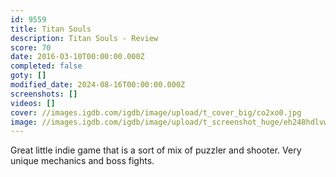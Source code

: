 ```yaml
---
id: 9559
title: Titan Souls
description: Titan Souls - Review
score: 70
date: 2016-03-10T00:00:00.000Z
completed: false
goty: []
modified_date: 2024-08-16T00:00:00.000Z
screenshots: []
videos: []
cover: //images.igdb.com/igdb/image/upload/t_cover_big/co2xo0.jpg
image: //images.igdb.com/igdb/image/upload/t_screenshot_huge/eh248hdlvw8d5pjxxxqo.jpg
---
```

Great little indie game that is a sort of mix of puzzler and shooter. Very unique mechanics and boss fights.